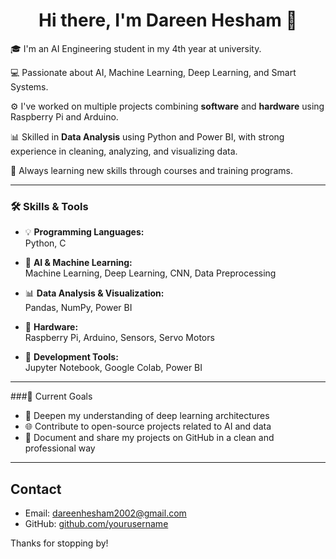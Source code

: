 <h1 align="center">Hi there, I'm Dareen Hesham 👋</h1>
 
🎓 I'm an AI Engineering student in my 4th year at university.  

💻 Passionate about AI, Machine Learning, Deep Learning, and Smart Systems.  

⚙️ I've worked on multiple projects combining **software** and **hardware** using Raspberry Pi and Arduino.  

📊 Skilled in **Data Analysis** using Python and Power BI, with strong experience in cleaning, analyzing, and visualizing data.

🧠 Always learning new skills through courses and training programs. 

---

### 🛠️ Skills & Tools

- 💡 **Programming Languages:**  
  Python, C

- 🤖 **AI & Machine Learning:**  
  Machine Learning, Deep Learning, CNN, Data Preprocessing

- 📊 **Data Analysis & Visualization:**  
  Pandas, NumPy, Power BI

- 🔌 **Hardware:**  
  Raspberry Pi, Arduino, Sensors, Servo Motors

- 🧰 **Development Tools:**  
  Jupyter Notebook, Google Colab, Power BI

---
###📌 Current Goals
- 🧠 Deepen my understanding of deep learning architectures
- 🌐 Contribute to open-source projects related to AI and data
- 📝 Document and share my projects on GitHub in a clean and professional way
 
---

## Contact   
- Email: dareenhesham2002@gmail.com
- GitHub: [github.com/yourusername](https://github.com/dareenhesham)  

Thanks for stopping by!  
